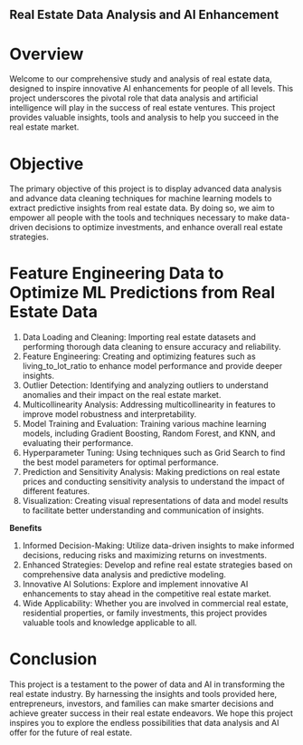 ## Real Estate Data Analysis and AI Enhancement ##

# Overview
Welcome to our comprehensive study and analysis of real estate data, designed to inspire innovative AI enhancements for people of all levels. This project underscores the pivotal role that data analysis and artificial intelligence will play in the success of real estate ventures. This project provides valuable insights, tools and analysis to help you succeed in the real estate market.

# Objective
The primary objective of this project is to display advanced data analysis and advance data cleaning techniques for machine learning models to extract predictive insights from real estate data. By doing so, we aim to empower all people with the tools and techniques necessary to make data-driven decisions to optimize investments, and enhance overall real estate strategies.

# Feature Engineering Data to Optimize ML Predictions from Real Estate Data

1. Data Loading and Cleaning: Importing real estate datasets and performing thorough data cleaning to ensure accuracy and reliability.
2. Feature Engineering: Creating and optimizing features such as living_to_lot_ratio to enhance model performance and provide deeper insights.
3. Outlier Detection: Identifying and analyzing outliers to understand anomalies and their impact on the real estate market.
4. Multicollinearity Analysis: Addressing multicollinearity in features to improve model robustness and interpretability.
5. Model Training and Evaluation: Training various machine learning models, including Gradient Boosting, Random Forest, and KNN, and evaluating their 
   performance.
6. Hyperparameter Tuning: Using techniques such as Grid Search to find the best model parameters for optimal performance.
7. Prediction and Sensitivity Analysis: Making predictions on real estate prices and conducting sensitivity analysis to understand the impact of 
   different features.
8. Visualization: Creating visual representations of data and model results to facilitate better understanding and communication of insights.

****Benefits****  

1. Informed Decision-Making: Utilize data-driven insights to make informed decisions, reducing risks and maximizing returns on investments.
2. Enhanced Strategies: Develop and refine real estate strategies based on comprehensive data analysis and predictive modeling.
3. Innovative AI Solutions: Explore and implement innovative AI enhancements to stay ahead in the competitive real estate market.
4. Wide Applicability: Whether you are involved in commercial real estate, residential properties, or family investments, this project provides 
   valuable tools and knowledge applicable to all.

# Conclusion
This project is a testament to the power of data and AI in transforming the real estate industry. By harnessing the insights and tools provided here, entrepreneurs, investors, and families can make smarter decisions and achieve greater success in their real estate endeavors. We hope this project inspires you to explore the endless possibilities that data analysis and AI offer for the future of real estate.




